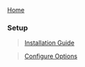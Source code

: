 [Home](https://github.com/holke/t8code/wiki)

### Setup

 > [Installation Guide](https://github.com/holke/t8code/wiki/Installation)

 > [Configure Options](https://github.com/holke/t8code/wiki/Configure-Options)